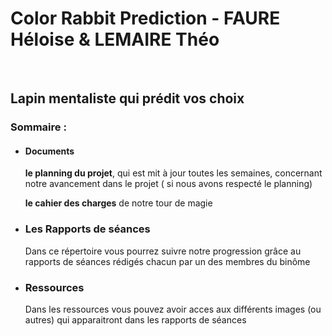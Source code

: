 # Color Rabbit Prediction - FAURE Héloise & LEMAIRE Théo
<br/>

<img scr=../Ressources/20-3.jpg>

  <h2>Lapin mentaliste qui prédit vos choix</h2>

<h3> Sommaire : </h3>
<ul>
  <li><h4> Documents </h4></li>
    <p> <strong>le planning du projet</strong>, qui est mit à jour toutes les semaines, concernant notre avancement dans le projet ( si nous avons respecté le planning)
   <p>
    <strong> le cahier des charges</strong> de notre tour de magie </p>
  
  <li><h3> Les Rapports de séances</h3></li>
    <p> Dans ce répertoire vous pourrez suivre notre progression grâce au rapports de séances rédigés chacun par un des membres du binôme</p>
  
  <li><h3> Ressources </h3></li>
    <p> Dans les ressources vous pouvez avoir acces aux différents images (ou autres) qui apparaitront dans les rapports de séances </p>
    
